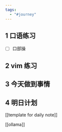 ```yaml
---
tags:
  - "#journey"
---
```

## 1	口语练习

- [ ] 口部操 

## 2	vim 练习


## 3	今天做到事情 



## 4	明日计划 

[[template for daily note]]

[[ollama]]